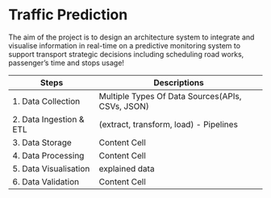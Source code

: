 # Traffic Prediction

The aim of the project is to design an architecture system to integrate and visualise information in real-time on a predictive monitoring system to support transport strategic decisions including scheduling road works, passenger’s time and stops usage!

|  Steps        | Descriptions  |
| ------------- | ------------- |
| 1. Data Collection | Multiple Types Of Data Sources(APIs, CSVs, JSON)|
| 2. Data Ingestion & ETL  | (extract, transform, load) - Pipelines |
| 3. Data Storage  | Content Cell  |
| 4. Data Processing  | Content Cell  |
| 5. Data Visualisation   | explained data |
| 6. Data Validation  | Content Cell  |
